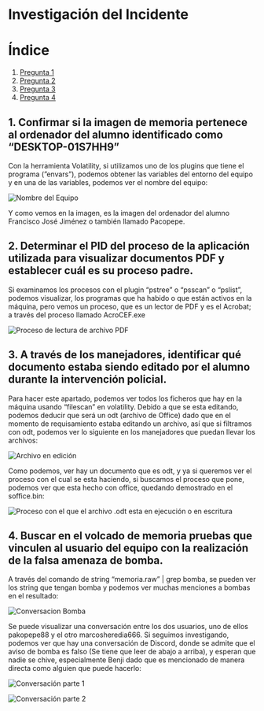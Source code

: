 # Investigación del Incidente
# Índice
1. [Pregunta 1](#pregunta1)  
2. [Pregunta 2](#pregunta2)
3. [Pregunta 3](#pregunta3)
4. [Pregunta 4](#pregunta4)  


## 1. Confirmar si la imagen de memoria pertenece al ordenador del alumno identificado como “DESKTOP-01S7HH9” <div id='pregunta1' />
    
 Con la herramienta Volatility, si utilizamos uno de los plugins que tiene el programa (”envars”), podemos obtener las variables del entorno del equipo y en una de las variables, podemos ver el nombre del equipo:
    
![Nombre del Equipo](https://github.com/IES-Rafael-Alberti/23-24-G1-Ciberseguridad/blob/main/Analisis%20Forense/Proyecto%204%3A%20Bomb%20Threat/Investigaci%C3%B3n%20del%20Incidente%2065d490a22b7b4425a97ca654433ee409/Untitled_(13).png)
    
Y como vemos en la imagen, es la imagen del ordenador del alumno Francisco José Jiménez o también llamado Pacopepe.
    
## 2. Determinar el PID del proceso de la aplicación utilizada para visualizar documentos PDF y establecer cuál es su proceso padre. <div id='pregunta2' />
    
    
Si examinamos los procesos con el plugin “pstree” o “psscan” o “pslist”, podemos visualizar, los programas que ha habido o que están activos en la máquina, pero vemos un proceso, que es un lector de PDF y es el Acrobat; a través del proceso llamado AcroCEF.exe
    
![Proceso de lectura de archivo PDF ](https://github.com/IES-Rafael-Alberti/23-24-G1-Ciberseguridad/blob/main/Analisis%20Forense/Proyecto%204%3A%20Bomb%20Threat/Investigaci%C3%B3n%20del%20Incidente%2065d490a22b7b4425a97ca654433ee409/Untitled_(11).png)
    
## 3. A través de los manejadores, identificar qué documento estaba siendo editado por el alumno durante la intervención policial. <div id='pregunta3' />

Para hacer este apartado, podemos ver todos los ficheros que hay en la máquina usando “filescan” en volatility. Debido a que se esta editando, podemos deducir que será un odt (archivo de Office) dado que en el momento de requisamiento estaba editando un archivo, así que si filtramos con odt, podemos ver lo siguiente en los manejadores que puedan llevar los archivos: 

    
![Archivo en edición](https://github.com/IES-Rafael-Alberti/23-24-G1-Ciberseguridad/blob/main/Analisis%20Forense/Proyecto%204%3A%20Bomb%20Threat/Investigaci%C3%B3n%20del%20Incidente%2065d490a22b7b4425a97ca654433ee409/Untitled.png)
    
Como podemos, ver hay un documento que es odt, y ya si queremos ver el proceso con el cual se esta haciendo, si buscamos el proceso que pone, podemos ver que esta hecho con office, quedando demostrado en el soffice.bin:
    
![Proceso con el que el archivo .odt esta en ejecución o en escritura]([Investigacio%CC%81n%20del%20Incidente%2065d490a22b7b4425a97ca654433ee409/Untitled%201.png](https://github.com/IES-Rafael-Alberti/23-24-G1-Ciberseguridad/blob/main/Analisis%20Forense/Proyecto%204%3A%20Bomb%20Threat/Investigaci%C3%B3n%20del%20Incidente%2065d490a22b7b4425a97ca654433ee409/Untitled%201.png))
    
## 4. Buscar en el volcado de memoria pruebas que vinculen al usuario del equipo con la realización de la falsa amenaza de bomba. <div id='pregunta4' />
    
    
A través del comando de string “memoria.raw” | grep bomba, se pueden ver los string que tengan bomba y podemos ver muchas menciones a bombas en el resultado:
    
![Conversacion Bomba](https://github.com/IES-Rafael-Alberti/23-24-G1-Ciberseguridad/blob/main/Analisis%20Forense/Proyecto%204%3A%20Bomb%20Threat/Investigaci%C3%B3n%20del%20Incidente%2065d490a22b7b4425a97ca654433ee409/Untitled%202.png)
    
 Se puede visualizar una conversación entre los dos usuarios, uno de ellos pakopepe88 y el otro marcosheredia666. Si seguimos investigando, podemos ver que hay una conversación de Discord, donde se admite que el aviso de bomba es falso (Se tiene que leer de abajo a arriba), y esperan que nadie se chive, especialmente Benji dado que es mencionado de manera directa como alguien que puede hacerlo:
    
![Conversación parte 1](https://github.com/IES-Rafael-Alberti/23-24-G1-Ciberseguridad/blob/main/Analisis%20Forense/Proyecto%204%3A%20Bomb%20Threat/Investigaci%C3%B3n%20del%20Incidente%2065d490a22b7b4425a97ca654433ee409/5.png)
    
![Conversación parte 2](https://github.com/IES-Rafael-Alberti/23-24-G1-Ciberseguridad/blob/main/Analisis%20Forense/Proyecto%204%3A%20Bomb%20Threat/Investigaci%C3%B3n%20del%20Incidente%2065d490a22b7b4425a97ca654433ee409/6.png)
